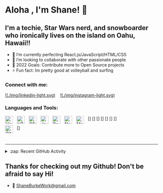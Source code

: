 # Aloha , I'm Shane! 👋 

## I'm a techie, Star Wars nerd, and snowboarder who ironically lives on the island on Oahu, Hawaii!!

- 🌱 I’m currently perfecting React.js/JavaScript/HTML/CSS
- 👯 I’m looking to collaborate with other passionate people
- 🥅 2022 Goals: Contribute more to Open Source projects
- ⚡ Fun fact: Im pretty good at volleyball and surfing


### Connect with me:


[!(./img/linkedin-light.svg)](https://www.linkedin.com/in/shane-burke-809811195/)
&nbsp;&nbsp;
[!(./img/instagram-light.svg)](https://www.instagram.com/shaneeyb/)

### Languages and Tools:

[<img align="left" alt="Visual Studio Code" width="26px" src="https://cdn.jsdelivr.net/gh/devicons/devicon/icons/vscode/vscode-original.svg" style="padding-right:10px;" />]
[<img align="left" alt="HTML5" width="26px" src="https://cdn.jsdelivr.net/gh/devicons/devicon/icons/html5/html5-original.svg" style="padding-right:10px;" />]
[<img align="left" alt="CSS3" width="26px" src="https://cdn.jsdelivr.net/gh/devicons/devicon/icons/css3/css3-original.svg" style="padding-right:10px;" />]
[<img align="left" alt="JavaScript" width="26px" src="https://cdn.jsdelivr.net/gh/devicons/devicon/icons/javascript/javascript-original.svg" style="padding-right:10px;" />]
[<img align="left" alt="React" width="26px" src="https://cdn.jsdelivr.net/gh/devicons/devicon/icons/react/react-original.svg" style="padding-right:10px;" />]
[<img align="left" alt="Node.js" width="26px" src="https://cdn.jsdelivr.net/gh/devicons/devicon/icons/nodejs/nodejs-original.svg" style="padding-right:10px;" />]
[<img align="left" alt="MongoDB" width="26px" src="https://cdn.jsdelivr.net/gh/devicons/devicon/icons/mongodb/mongodb-original.svg" style="padding-right:10px;" />]

[<img align="left" alt="GitHub" width="26px" src="https://user-images.githubusercontent.com/3369400/139448065-39a229ba-4b06-434b-bc67-616e2ed80c8f.png" style="padding-right:10px;" />]

<br />

---

<details>
  <summary>:zap: Recent GitHub Activity</summary>
  
<!--START_SECTION:activity-->
- [Kingdom Man](https://github.com/Shaneeyb/Kingdom-Man)
- [Spork](https://github.com/biggmackk17/SPORK)
- [Nucamp Server](https://github.com/Shaneeyb/NucampsiteServer)
- [Nucamp React](https://github.com/mongodb-developer/mongodb-ecommerce)
<!--END_SECTION:activity-->

</details>

## Thanks for checking out my Github! Don't be afraid to say Hi!

- 👯 ShaneBurkeWork@gmail.com

